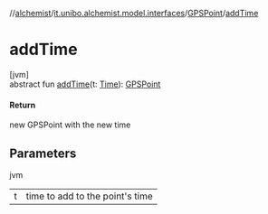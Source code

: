 //[alchemist](../../../index.md)/[it.unibo.alchemist.model.interfaces](../index.md)/[GPSPoint](index.md)/[addTime](add-time.md)

# addTime

[jvm]\
abstract fun [addTime](add-time.md)(t: [Time](../-time/index.md)): [GPSPoint](index.md)

#### Return

new GPSPoint with the new time

## Parameters

jvm

| | |
|---|---|
| t | time to add to the point's time |
